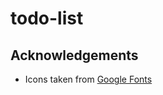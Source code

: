 # todo-list

## Acknowledgements

- Icons taken from [Google Fonts](https://fonts.google.com/icons?icon.platform=web)
